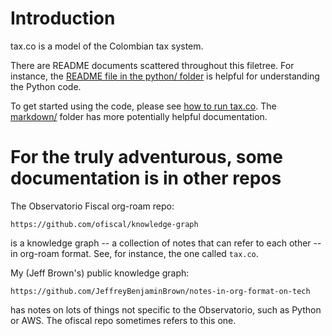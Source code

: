 # Introduction

tax.co is a model of the Colombian tax system.

There are README documents scattered throughout this filetree.
For instance, the [README file in the python/ folder](python/README.md)
is helpful for understanding the Python code.

To get started using the code, please see
[how to run tax.co](markdown/How-to-run-tax.co.md).
The [markdown/](markdown/) folder has more potentially helpful documentation.


# For the truly adventurous, some documentation is in other repos

The Observatorio Fiscal org-roam repo:
```
https://github.com/ofiscal/knowledge-graph
```
is a knowledge graph --
a collection of notes that can refer to each other --
in org-roam format. See, for instance, the one called `tax.co`.

My (Jeff Brown's) public knowledge graph:
```
https://github.com/JeffreyBenjaminBrown/notes-in-org-format-on-tech
```
has notes on lots of things not specific to the Observatorio,
such as Python or AWS. The ofiscal repo sometimes refers to this one.
